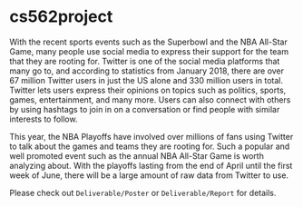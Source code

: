 # cs562project

  With the recent sports events such as the Superbowl and the NBA All-Star Game, many people  use social media to express their support for the team that they are rooting for. Twitter is one of the social media platforms that many go to, and according to statistics from January 2018, there are over 67 million Twitter users in just the US alone and 330 million users in total. Twitter lets users express their opinions on topics such as politics, sports, games, entertainment, and many more. Users can also connect with others by using hashtags to join in on a conversation or find people with similar interests to follow.

  This year, the NBA Playoffs have involved over millions of fans using Twitter to talk about the games and teams they are rooting for. Such a popular and well promoted event such as the annual NBA All-Star Game is worth analyzing about. With the playoffs lasting from the end of April until the first week of June, there will be a large amount of raw data from Twitter to use. 

Please check out `Deliverable/Poster` or `Deliverable/Report` for details.
